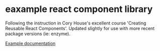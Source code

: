 # eaxample react component library

Following the instruction in Cory House's excellent course 'Creating Reusable
React Components'. Updated slightly for use with more recent package versions
(ie: enzyme).

[Example documentation](https://mhurwi.github.io/react-component-library/)